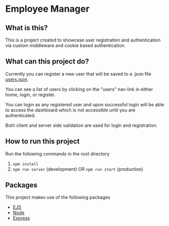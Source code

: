 # Employee Manager

## What is this?
This is a project created to showcase user registration and authentication via custom middleware and cookie based authentication.

## What can this project do?
Currently you can register a new user that will be saved to a .json file [users.json](/server/data/users.json). 

You can see a list of users by clicking on the "users" nav-link in either home, login, or register.

You can login as any registered user and upon successful login will be able to access the dashboard which is not accessible until you are authenticated.

Both client and server side validation are used for login and registration.

## How to run this project
Run the following commands in the root directory

1. `npm install`
2. `npm run server` (development) OR `npm run start` (production)

## Packages
This project makes use of the following packages

- [EJS](https://ejs.co/)
- [Node](https://nodejs.org/en/)
- [Express](https://expressjs.com/)